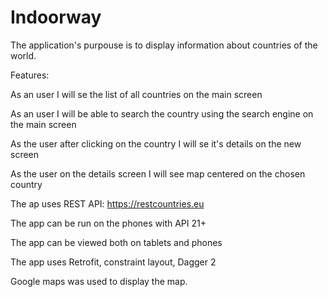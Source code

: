 # Indoorway


The application's purpouse is to display information about countries of the world.


Features:

As an user I will se the list of all countries on the main screen

As an user I will be able to search the country using the search engine on the main screen

As the user after clicking on the country I will se it's details on the new screen

As the user on the details screen I will see map centered on the chosen country




The ap uses REST API: https://restcountries.eu

The app can be run on the phones with API 21+


The app can be viewed both on tablets and phones

The app uses Retrofit, constraint layout, Dagger 2

Google maps was used to display the map.
